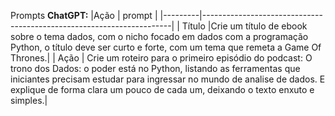 Prompts
**ChatGPT:**
|Ação     | prompt                                                               |
|---------|----------------------------------------------------------------------|
| Título  |Crie um título de ebook sobre o tema dados, com o nicho focado em dados com a programação Python, o título deve ser curto e forte, com um tema que remeta a Game Of Thrones.|
|  Ação   | Crie um roteiro para o primeiro episódio do podcast: O trono dos Dados: o poder está no Python, listando as ferramentas que iniciantes precisam estudar para ingressar no mundo de analise de dados. E explique de forma clara um pouco de cada um, deixando o texto enxuto e simples.|